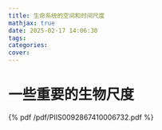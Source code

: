 ```yaml
---
title: 生命系统的空间和时间尺度
mathjax: true
date: 2025-02-17 14:06:30
tags:
categories:
cover:
---
```


# 一些重要的生物尺度

{% pdf /pdf/PIIS0092867410006732.pdf %}
